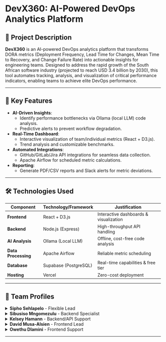 # DevX360: AI-Powered DevOps Analytics Platform

## 🚀 Project Description

**DevX360** is an AI-powered DevOps analytics platform that transforms DORA metrics (Deployment Frequency, Lead Time for Changes, Mean Time to Recovery, and Change Failure Rate) into actionable insights for engineering teams. Designed to address the rapid growth of the South African software industry (projected to reach USD 3.4 billion by 2030), this tool automates tracking, analysis, and visualization of critical performance indicators, enabling teams to achieve elite DevOps performance.

---

## 🔑 Key Features

- **AI-Driven Insights**:  
  - Identify performance bottlenecks via Ollama (local LLM) code analysis.
  - Predictive alerts to prevent workflow degradation.
- **Real-Time Dashboard**:  
  - Interactive visualization of team/individual metrics (React + D3.js).
  - Trend analysis and customizable benchmarks.
- **Automated Integrations**:  
  - GitHub/GitLab/Jira API integrations for seamless data collection.
  - Apache Airflow for scheduled metric calculations.
- **Reporting**:  
  - Generate PDF/CSV reports and Slack alerts for metric deviations.

---

## 🛠 Technologies Used

| Component              | Technology/Framework      | Justification                           |
|------------------------|---------------------------|-----------------------------------------|
| **Frontend**           | React + D3.js             | Interactive dashboards & visualization  |
| **Backend**            | Node.js (Express)         | High-throughput API handling            |
| **AI Analysis**        | Ollama (Local LLM)        | Offline, cost-free code analysis        |
| **Data Processing**    | Apache Airflow            | Reliable metric scheduling              |
| **Database**           | Supabase (PostgreSQL)     | Real-time capabilities & free tier      |
| **Hosting**            | Vercel                    | Zero-cost deployment                    |

---

## 👥 Team Profiles

<details>
<summary><strong>Sipho Sehlapelo</strong> - Flexible Lead</summary>
<div style="display: flex; gap: 20px; margin-top: 10px;">

<td style="vertical-align: top; width:auto; border: 0; padding: 10px;">
<img src="https://github.com/COS301-SE-2025/DevX360/blob/main/README Pictures/sipho.jpg?raw=true" width="200" height="200" style="display: block; margin: 0 auto;">
</td>
<td style="vertical-align: top; width:auto; border: 0; padding: 10px;">
**Key Skills**: Python, JavaScript, Full-Stack Development   
**About Me**: "Third-year Computer Science student passionate about AI and entrepreneurship. Building tech solutions that create real-world impact through my AI agency and student-focused platforms."  
[LinkedIn Profile](http://www.linkedin.com/in/sipho-sehlapelo-769155356)
</td>

</div>
</details>

<details>
<summary><strong>Sibusiso Mngomezulu</strong> - Backend Specialist</summary>
<div style="display: flex; gap: 20px; margin-top: 10px;">

![Sibusiso]  
**Key Skills**: Python, Node.js, API Development   
**About Me**: "Determined software engineer and first-time founder with full-stack expertise. Specializing in backend systems and viewing challenges as opportunities for growth."  
[LinkedIn Profile](http://www.linkedin.com/in/sibusiso-mngomezulu-)

</div>
</details>

<details>
<summary><strong>Kelsey Hamann</strong> - Backend/API Support</summary>
<div style="display: flex; gap: 20px; margin-top: 10px;">

![Kelsey]  
**Key Skills**: Python, Distributed Systems  
**About Me**: "Third-year CS student focused on ethical tech solutions. Passionate about building systems that improve real-world experiences through practical engineering."  
[LinkedIn Profile](https://www.linkedin.com/in/kelsey-d-hamann)

</div>
</details>

<details>
<summary><strong>David Musa-Alsien</strong> - Frontend Lead</summary>
<div style="display: flex; gap: 20px; margin-top: 10px;">

![David]  
**Key Skills**: React, D3.js, UI/UX Design   
**About Me**: "Final-year student specializing in frontend development. Creating accessible web applications with strong focus on user-centered design principles."  
[LinkedIn Profile](https://www.linkedin.com/in/d-m-a-381700356)

</div>
</details>

<details>
<summary><strong>Owethu Dlamini</strong> - Frontend Support</summary>
<div style="display: flex; gap: 20px; margin-top: 10px;">

![Owethu]  
**Key Skills**: JavaScript, Testing Frameworks  
**About Me**: "Software engineer passionate about cybersecurity and collaborative problem-solving. Committed to building secure, impactful systems."  
[LinkedIn Profile](https://www.linkedin.com/in/opsdlamini)

</div>
</details>

---
